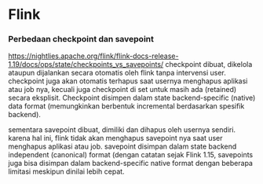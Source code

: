 # Flink

### Perbedaan checkpoint dan savepoint
https://nightlies.apache.org/flink/flink-docs-release-1.19/docs/ops/state/checkpoints_vs_savepoints/
checkpoint dibuat, dikelola ataupun dijalankan secara otomatis oleh flink tanpa intervensi user. checkpoint juga akan otomatis terhapus saat usernya menghapus aplikasi atau job nya, kecuali juga checkpoint di set untuk masih ada (retained) secara eksplisit. Checkpoint disimpen dalam state backend-specific (native) data format (memungkinkan berbentuk incremental berdasarkan spesifik backend).

sementara savepoint dibuat, dimiliki dan dihapus oleh usernya sendiri. karena hal ini, flink tidak akan menghapus savepoint nya saat user menghapus aplikasi atau job. savepoint disimpan dalam state backend independent (canonical) format (dengan catatan sejak Flink 1.15, savepoints juga bisa disimpan dalam backend-specific native format dengan beberapa limitasi meskipun dinilai lebih cepat.
